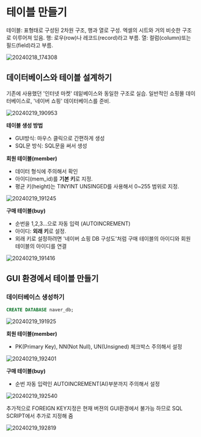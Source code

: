 # 테이블 만들기


테이블: 표형태로 구성된 2차원 구조, 행과 열로 구성. 엑셀의 시트와 거의 비슷한 구조로 이루어져 있음.
행: 로우(row)나 레코드(record)라고 부름.
열: 컬럼(column)또는 필드(field)라고 부름.

![20240218_174308](https://github.com/junhosong0/MySQL/assets/117610783/4fd77aaa-e734-4b89-865d-4b83823bc4b1)

## 데이터베이스와 테이블 설계하기

기존에 사용했던 '인터넷 마켓' 데잍베이스와 동일한 구조로 실습. 일반적인 쇼핑몰 데이터베이스로, '네이버 쇼핑' 데이터베이스를 준비.

![20240219_190953](https://github.com/junhosong0/MySQL/assets/117610783/1e05805f-c092-4568-97b1-0698a58d8fa2)


**테이블 생성 방법**
- GUI방식: 마우스 클릭으로 간편하게 생성
- SQL문 방식: SQL문을 써서 생성


**회원 테이블(member)**
- 데이터 형식에 주의해서 확인
- 아이디(mem_id)를 **기본 키**로 지정.
- 평균 키(height)는 TINYINT UNSINGED를 사용해서 0~255 범위로 지정.
  
![20240219_191245](https://github.com/junhosong0/MySQL/assets/117610783/63c1e791-9d35-4c60-9b4b-1ed2babe4f11)


**구매 테이블(buy)**
- 순번을 1,2,3...으로 자동 입력 (AUTOINCREMENT)
- 아이디: **외래 키**로 설정.
- 외래 키로 설정하려면 '네이버 쇼핑 DB 구성도'처럼 구매 테이블의 아이디와 회원 테이블의 아이디를 연결

![20240219_191416](https://github.com/junhosong0/MySQL/assets/117610783/66045259-1986-40f4-8aa1-3f2460ae5ee9)


## GUI 환경에서 테이블 만들기

### 데이터베이스 생성하기

```SQL
CREATE DATABASE naver_db;
```

![20240219_191925](https://github.com/junhosong0/MySQL/assets/117610783/61818361-3c43-4ec6-a8b1-a89cab0ba5b6)

**회원 테이블(member)**
- PK(Primary Key), NN(Not Null), UN(Unsigned) 체크박스 주의해서 설정

![20240219_192401](https://github.com/junhosong0/MySQL/assets/117610783/6bd9def0-938d-4fbd-a30a-40f19d23937e)

**구매 테이블(buy)**
- 순번 자동 입력인 AUTOINCREMENT(AI)부분까지 주의해서 설정

![20240219_192540](https://github.com/junhosong0/MySQL/assets/117610783/a3c9438f-fb06-4e3a-a37c-96c77fded661)

추가적으로 FOREIGN KEY지정은 현재 버젼의 GUI환경에서 불가능 하므로 SQL SCRIPT에서 추가로 지정해 줌

![20240219_192819](https://github.com/junhosong0/MySQL/assets/117610783/1dae4224-b33e-4da2-817a-cadf3a47691e)
